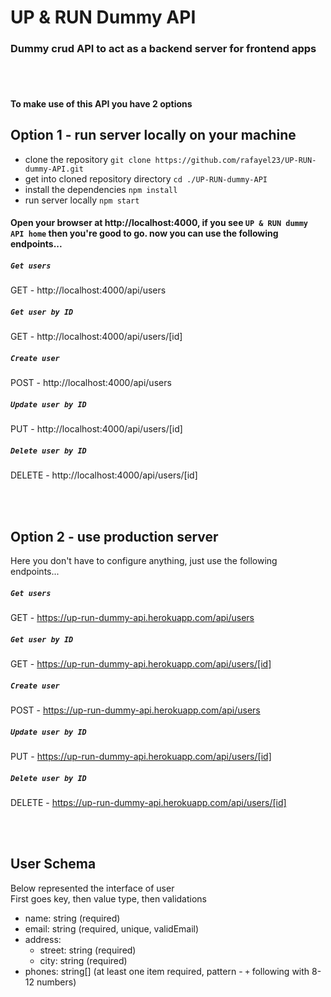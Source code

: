 # UP & RUN Dummy API
### Dummy crud API to act as a backend server for frontend apps

<br>
<br>

#### To make use of this API you have 2 options

## Option 1 - run server locally on your machine
 
 - clone the repository `git clone https://github.com/rafayel23/UP-RUN-dummy-API.git`
 - get into cloned repository directory `cd ./UP-RUN-dummy-API`
 - install the dependencies `npm install`
 - run server locally `npm start`

#### Open your browser at http://localhost:4000, if you see `UP & RUN dummy API home` then you're good to go. now you can use the following endpoints...
   
##### `Get users`
GET - http://localhost:4000/api/users

##### `Get user by ID`
GET - http://localhost:4000/api/users/[id]
  
##### `Create user`
POST - http://localhost:4000/api/users

##### `Update user by ID`
PUT - http://localhost:4000/api/users/[id]
  
##### `Delete user by ID`
DELETE - http://localhost:4000/api/users/[id]
  
<br>
<br>

## Option 2 - use production server

Here you don't have to configure anything, just use the following endpoints...
  
##### `Get users`
GET - https://up-run-dummy-api.herokuapp.com/api/users

##### `Get user by ID`
GET - https://up-run-dummy-api.herokuapp.com/api/users/[id]
  
##### `Create user`
POST - https://up-run-dummy-api.herokuapp.com/api/users

##### `Update user by ID`
PUT - https://up-run-dummy-api.herokuapp.com/api/users/[id]
  
##### `Delete user by ID`
DELETE - https://up-run-dummy-api.herokuapp.com/api/users/[id]

<br>
<br>

## User Schema

Below represented the interface of user <br>
First goes key, then value type, then validations

 - name: string (required)
 - email: string (required, unique, validEmail)
 - address:
   - street: string (required)        
   - city: string (required)
 - phones: string[] (at least one item required, pattern - `+` following with 8-12 numbers)

